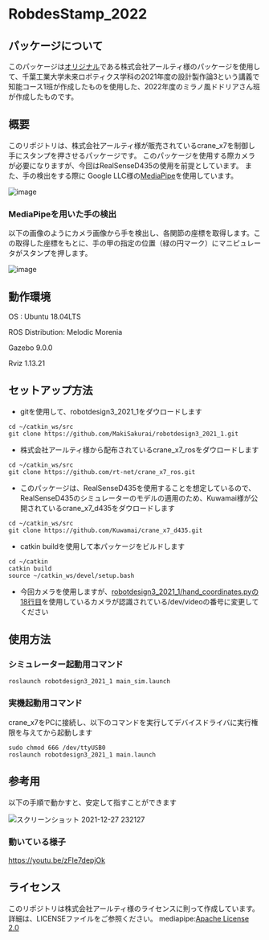 # RobdesStamp_2022

## パッケージについて
このパッケージは[オリジナル](https://github.com/rt-net/crane_x7_ros)である株式会社アールティ様のパッケージを使用して、千葉工業大学未来ロボティクス学科の2021年度の設計製作論3という講義で知能コース1班が作成したものを使用した、2022年度のミラノ風ドドリアさん班が作成したものです。
## 概要
このリポジトリは、株式会社アールティ様が販売されているcrane_x7を制御し手にスタンプを押させるパッケージです。
このパッケージを使用する際カメラが必要になりますが、今回はRealSenseD435の使用を前提としています。
また、手の検出をする際に Google LLC様の[MediaPipe](https://github.com/google/mediapipe)を使用しています。

![image](https://user-images.githubusercontent.com/71488377/149614905-e17dba93-1e87-435e-b931-933f89a889c4.png)



### MediaPipeを用いた手の検出

以下の画像のようにカメラ画像から手を検出し、各関節の座標を取得します。この取得した座標をもとに、手の甲の指定の位置（緑の円マーク）にマニピュレータがスタンプを押します。

![image](https://user-images.githubusercontent.com/71488377/149612675-90df7be8-6dd9-4923-abc3-fcecb6775b36.png)

## 動作環境
OS : Ubuntu 18.04LTS

ROS Distribution: Melodic Morenia

Gazebo 9.0.0

Rviz 1.13.21

## セットアップ方法

- gitを使用して、robotdesign3_2021_1をダウロードします
```
cd ~/catkin_ws/src
git clone https://github.com/MakiSakurai/robotdesign3_2021_1.git
```

- 株式会社アールティ様から配布されているcrane_x7_rosをダウロードします
```
cd ~/catkin_ws/src
git clone https://github.com/rt-net/crane_x7_ros.git
```

- このパッケージは、RealSenseD435を使用することを想定しているので、RealSenseD435のシミュレーターのモデルの適用のため、Kuwamai様が公開されているcrane_x7_d435をダウロードします
```
cd ~/catkin_ws/src
git clone https://github.com/Kuwamai/crane_x7_d435.git
```

- catkin buildを使用して本パッケージをビルドします
```
cd ~/catkin
catkin build
source ~/catkin_ws/devel/setup.bash
```

- 今回カメラを使用しますが、[robotdesign3_2021_1/hand_coordinates.pyの18行目](https://github.com/MakiSakurai/robotdesign3_2021_1/blob/main/hand_coordinates.py#:~:text=cap%20%3D%20cv2.VideoCapture(-,4,-))を使用しているカメラが認識されている/dev/videoの番号に変更してください


## 使用方法

### シミュレーター起動用コマンド

```
roslaunch robotdesign3_2021_1 main_sim.launch
```

### 実機起動用コマンド

crane_x7をPCに接続し、以下のコマンドを実行してデバイスドライバに実行権限を与えてから起動します
```
sudo chmod 666 /dev/ttyUSB0
roslaunch robotdesign3_2021_1 main.launch
```


## 参考用

以下の手順で動かすと、安定して指すことができます

![スクリーンショット 2021-12-27 232127](https://user-images.githubusercontent.com/71488377/147767505-4808c209-2b6e-456e-90a0-8ad1a7e12a70.png)


### 動いている様子

https://youtu.be/zFIe7depjOk

## ライセンス

このリポジトリは株式会社アールティ様のライセンスに則って作成しています。詳細は、LICENSEファイルをご参照ください。
mediapipe:[Apache License 2.0](https://github.com/google/mediapipe/blob/master/LICENSE)

